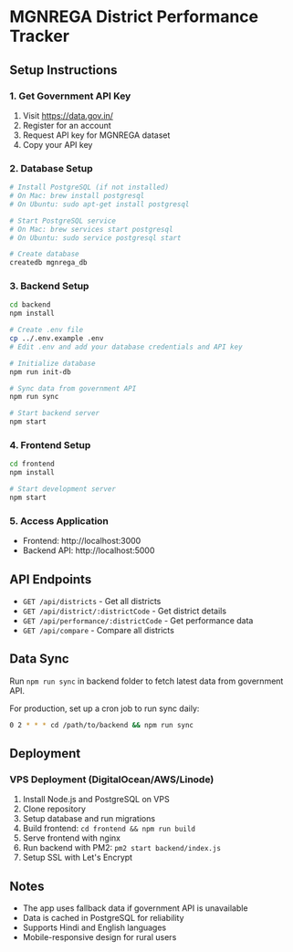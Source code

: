 # MGNREGA District Performance Tracker

## Setup Instructions

### 1. Get Government API Key
1. Visit https://data.gov.in/
2. Register for an account
3. Request API key for MGNREGA dataset
4. Copy your API key

### 2. Database Setup
```bash
# Install PostgreSQL (if not installed)
# On Mac: brew install postgresql
# On Ubuntu: sudo apt-get install postgresql

# Start PostgreSQL service
# On Mac: brew services start postgresql
# On Ubuntu: sudo service postgresql start

# Create database
createdb mgnrega_db
```

### 3. Backend Setup
```bash
cd backend
npm install

# Create .env file
cp ../.env.example .env
# Edit .env and add your database credentials and API key

# Initialize database
npm run init-db

# Sync data from government API
npm run sync

# Start backend server
npm start
```

### 4. Frontend Setup
```bash
cd frontend
npm install

# Start development server
npm start
```

### 5. Access Application
- Frontend: http://localhost:3000
- Backend API: http://localhost:5000

## API Endpoints

- `GET /api/districts` - Get all districts
- `GET /api/district/:districtCode` - Get district details
- `GET /api/performance/:districtCode` - Get performance data
- `GET /api/compare` - Compare all districts

## Data Sync

Run `npm run sync` in backend folder to fetch latest data from government API.

For production, set up a cron job to run sync daily:
```bash
0 2 * * * cd /path/to/backend && npm run sync
```

## Deployment

### VPS Deployment (DigitalOcean/AWS/Linode)

1. Install Node.js and PostgreSQL on VPS
2. Clone repository
3. Setup database and run migrations
4. Build frontend: `cd frontend && npm run build`
5. Serve frontend with nginx
6. Run backend with PM2: `pm2 start backend/index.js`
7. Setup SSL with Let's Encrypt

## Notes

- The app uses fallback data if government API is unavailable
- Data is cached in PostgreSQL for reliability
- Supports Hindi and English languages
- Mobile-responsive design for rural users
